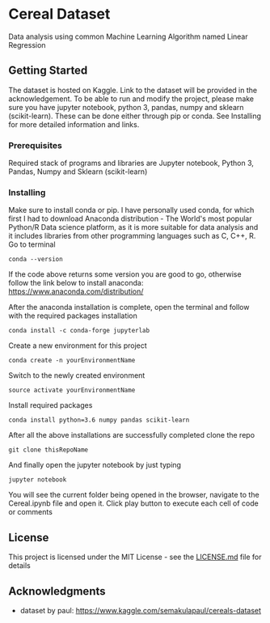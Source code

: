 # Cereal Dataset

Data analysis using common Machine Learning Algorithm named Linear Regression

## Getting Started

The dataset is hosted on Kaggle. Link to the dataset will be provided in the acknowledgement. To be able to run and modify the project, please make sure you have jupyter notebook, python 3, pandas, numpy and sklearn (scikit-learn). These can be done either through pip or conda. See Installing for more detailed information and links.

### Prerequisites

Required stack of programs and libraries are Jupyter notebook, Python 3, Pandas, Numpy and Sklearn (scikit-learn)

### Installing

Make sure to install conda or pip.
I have personally used conda, for which first I had to download Anaconda distribution - The World's most popular Python/R Data science platform, as it is more suitable for data analysis and it includes libraries from other programming languages such as C, C++, R.
Go to terminal

```
conda --version
```

If the code above returns some version you are good to go, otherwise follow the link below to install anaconda:
https://www.anaconda.com/distribution/

After the anaconda installation is complete, open the terminal and follow with the required packages installation

```
conda install -c conda-forge jupyterlab
```

Create a new environment for this project

```
conda create -n yourEnvironmentName
```

Switch to the newly created environment

```
source activate yourEnvironmentName
```

Install required packages

```
conda install python=3.6 numpy pandas scikit-learn
```

After all the above installations are successfully completed clone the repo

```
git clone thisRepoName
```

And finally open the jupyter notebook by just typing

```
jupyter notebook
```

You will see the current folder being opened in the browser, navigate to the Cereal.ipynb file and open it.
Click play button to execute each cell of code or comments

## License

This project is licensed under the MIT License - see the [LICENSE.md](LICENSE.md) file for details

## Acknowledgments

- dataset by paul: https://www.kaggle.com/semakulapaul/cereals-dataset